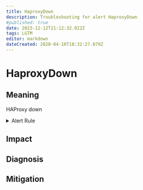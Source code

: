 ```yaml
---
title: HaproxyDown
description: Troubleshooting for alert HaproxyDown
#published: true
date: 2023-12-12T21:12:32.022Z
tags: LGTM
editor: markdown
dateCreated: 2020-04-10T18:32:27.079Z
---
```


# HaproxyDown

## Meaning
[//]: # "Short paragraph that explains what the alert means"
HAProxy down

<details>
  <summary>Alert Rule</summary>

  ```yaml
alert: HaproxyDown
expr: haproxy_up == 0
for: 0m
labels:
    severity: critical
annotations:
    summary: HAProxy down (instance {{ $labels.instance }})
    description: |-
        HAProxy down
          VALUE = {{ $value }}
          LABELS = {{ $labels }}
    runbook: https://github.com/srerun/prometheus-alerts/content/runbooks/HaproxyDown

  ```
</details>


## Impact
[//]: # "What could / will happen if the alert is not addressed"



## Diagnosis
[//]: # "Steps to take to identify the cause of the problem"



## Mitigation
[//]: # "The steps necessary to resolve the alert"
